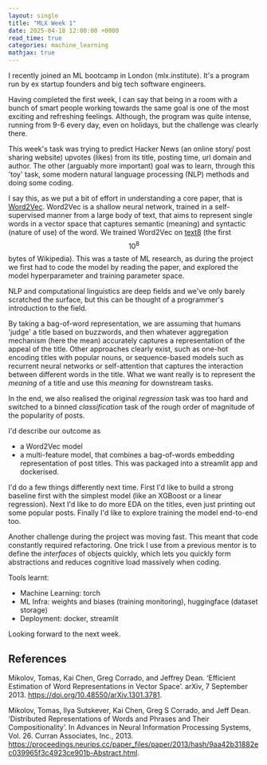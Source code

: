 ```yaml
---
layout: single
title: "MLX Week 1"
date: 2025-04-18 12:00:00 +0000
read_time: true
categories: machine_learning
mathjax: true
---
```


I recently joined an ML bootcamp in London (mlx.institute). It's a program run by ex startup founders and big tech software engineers.

Having completed the first week, I can say that being in a room with a bunch of smart people working towards the same goal is one of the most exciting and refreshing feelings. Although, the program was quite intense, running from 9-6 every day, even on holidays, but the challenge was clearly there.

This week's task was trying to predict Hacker News (an online story/ post sharing website) upvotes (likes) from its title, posting time, url domain and author. The other (arguably more important) goal was to learn, through this 'toy' task, some modern natural language processing (NLP) methods and doing some coding.

I say this, as we put a bit of effort in understanding a core paper, that is [Word2Vec](). Word2Vec is a shallow neural network, trained in a self-supervised manner from a large body of text, that aims to represent single words in a vector space that captures semantic (meaning) and syntactic (nature of use) of the word. We trained Word2Vec on [text8](https://mattmahoney.net/dc/textdata.html) (the first $$10^8$$ bytes of Wikipedia). This was a taste of ML research, as during the project we first had to code the model by reading the paper, and explored the model hyperparameter and training parameter space.

NLP and computational linguistics are deep fields and we've only barely scratched the surface, but this can be thought of a programmer's introduction to the field.

By taking a bag-of-word representation, we are assuming that humans 'judge' a title based on buzzwords, and then whatever aggregation mechanism (here the mean) accurately captures a representation of the appeal of the title. Other approaches clearly exist, such as one-hot encoding titles with popular nouns, or sequence-based models such as recurrent neural networks or self-attention that captures the interaction between different words in the title. What we want really is to represent the _meaning_ of a title and use this _meaning_ for downstream tasks.

In the end, we also realised the original _regression_ task was too hard and switched to a binned _classification_ task of the rough order of magnitude of the popularity of posts.

I'd describe our outcome as

- a Word2Vec model
- a multi-feature model, that combines a bag-of-words embedding representation of post titles. This was packaged into a streamlit app and dockerised.

I'd do a few things differently next time. First I'd like to build a strong baseline first with the simplest model (like an XGBoost or a linear regression). Next I'd like to do more EDA on the titles, even just printing out some popular posts. Finally I'd like to explore training the model end-to-end too.

Another challenge during the project was moving fast. This meant that code constantly required refactoring. One trick I use from a previous mentor is to define the _interfaces_ of objects quickly, which lets you quickly form abstractions and reduces cognitive load massively when coding.

Tools learnt:

- Machine Learning: torch
- ML Infra: weights and biases (training monitoring), huggingface (dataset storage)
- Deployment: docker, streamlit

Looking forward to the next week.

## References

Mikolov, Tomas, Kai Chen, Greg Corrado, and Jeffrey Dean. ‘Efficient Estimation of Word Representations in Vector Space’. arXiv, 7 September 2013. https://doi.org/10.48550/arXiv.1301.3781.

Mikolov, Tomas, Ilya Sutskever, Kai Chen, Greg S Corrado, and Jeff Dean. ‘Distributed Representations of Words and Phrases and Their Compositionality’. In Advances in Neural Information Processing Systems, Vol. 26. Curran Associates, Inc., 2013. https://proceedings.neurips.cc/paper_files/paper/2013/hash/9aa42b31882ec039965f3c4923ce901b-Abstract.html.
